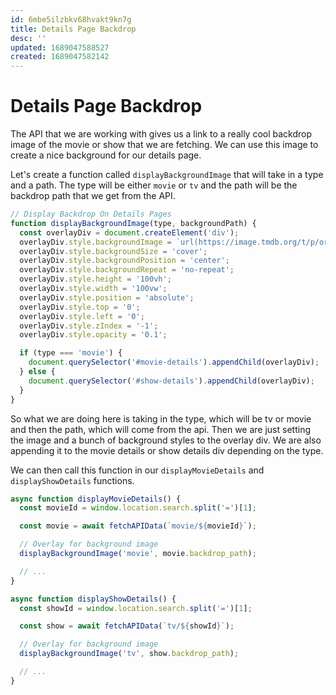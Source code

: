 ```yaml
---
id: 6mbe5ilzbkv68hvakt9kn7g
title: Details Page Backdrop
desc: ''
updated: 1689047588527
created: 1689047582142
---
```

# Details Page Backdrop

The API that we are working with gives us a link to a really cool backdrop image of the movie or show that we are fetching. We can use this image to create a nice background for our details page.

Let's create a function called `displayBackgroundImage` that will take in a type and a path. The type will be either `movie` or `tv` and the path will be the backdrop path that we get from the API.

```js
// Display Backdrop On Details Pages
function displayBackgroundImage(type, backgroundPath) {
  const overlayDiv = document.createElement('div');
  overlayDiv.style.backgroundImage = `url(https://image.tmdb.org/t/p/original/${backgroundPath})`;
  overlayDiv.style.backgroundSize = 'cover';
  overlayDiv.style.backgroundPosition = 'center';
  overlayDiv.style.backgroundRepeat = 'no-repeat';
  overlayDiv.style.height = '100vh';
  overlayDiv.style.width = '100vw';
  overlayDiv.style.position = 'absolute';
  overlayDiv.style.top = '0';
  overlayDiv.style.left = '0';
  overlayDiv.style.zIndex = '-1';
  overlayDiv.style.opacity = '0.1';

  if (type === 'movie') {
    document.querySelector('#movie-details').appendChild(overlayDiv);
  } else {
    document.querySelector('#show-details').appendChild(overlayDiv);
  }
}
```

So what we are doing here is taking in the type, which will be tv or movie and then the path, which will come from the api. Then we are just setting the image and a bunch of background styles to the overlay div. We are also appending it to the movie details or show details div depending on the type.

We can then call this function in our `displayMovieDetails` and `displayShowDetails` functions.

```js
async function displayMovieDetails() {
  const movieId = window.location.search.split('=')[1];

  const movie = await fetchAPIData(`movie/${movieId}`);

  // Overlay for background image
  displayBackgroundImage('movie', movie.backdrop_path);

  // ...
}

async function displayShowDetails() {
  const showId = window.location.search.split('=')[1];

  const show = await fetchAPIData(`tv/${showId}`);

  // Overlay for background image
  displayBackgroundImage('tv', show.backdrop_path);

  // ...
}
```
